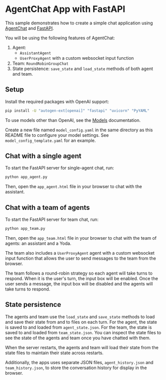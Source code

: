 # AgentChat App with FastAPI

This sample demonstrates how to create a simple chat application using
[AgentChat](https://microsoft.github.io/autogen/stable/user-guide/agentchat-user-guide/index.html)
and [FastAPI](https://fastapi.tiangolo.com/).

You will be using the following features of AgentChat:

1. Agent:
    - `AssistantAgent`
    - `UserProxyAgent` with a custom websocket input function
2. Team: `RoundRobinGroupChat`
3. State persistence: `save_state` and `load_state` methods of both agent and team.

## Setup

Install the required packages with OpenAI support:

```bash
pip install -U "autogen-ext[openai]" "fastapi" "uvicorn" "PyYAML"
```

To use models other than OpenAI, see the [Models](https://microsoft.github.io/autogen/stable/user-guide/agentchat-user-guide/tutorial/models.html) documentation.

Create a new file named `model_config.yaml` in the same directory as this README file to configure your model settings.
See `model_config_template.yaml` for an example.

## Chat with a single agent

To start the FastAPI server for single-agent chat, run:

```bash
python app_agent.py
```

Then, open the `app_agent.html` file in your browser to chat with the assistant.

## Chat with a team of agents

To start the FastAPI server for team chat, run:

```bash
python app_team.py
```

Then, open the `app_team.html` file in your browser to chat with the team
of agents: an assistant and a Yoda.

The team also includes a `UserProxyAgent` agent with a custom websocket input function
that allows the user to send messages to the team from the browser.

The team follows a round-robin strategy so each agent will take turns to respond.
When it is the user's turn, the input box will be enabled.
Once the user sends a message, the input box will be disabled and the agents
will take turns to respond.

## State persistence

The agents and team use the `load_state` and `save_state` methods to load and save
their state from and to files on each turn.
For the agent, the state is saved to and loaded from `agent_state.json`.
For the team, the state is saved to and loaded from `team_state.json`.
You can inspect the state files to see the state of the agents and team
once you have chatted with them.

When the server restarts, the agents and team will load their state from the state files
to maintain their state across restarts.

Additionally, the apps uses separate JSON files,
`agent_history.json` and `team_history.json`, to store the conversation history
for display in the browser.
